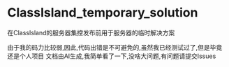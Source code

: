 # ClassIsland_temporary_solution
在ClassIsland的服务器集控发布前用于服务器的临时解决方案

由于我的码力比较弱,因此,代码出错是不可避免的,虽然我已经测试过了,但是毕竟还是个人项目
文档由AI生成,我简单看了一下,没啥大问题,有问题请提交Issues
